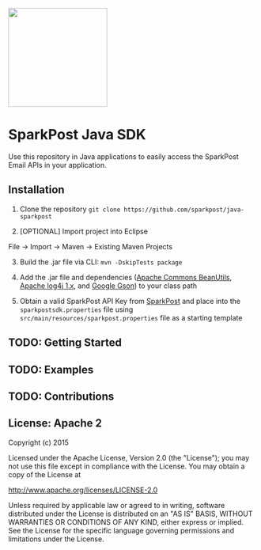 <a href="http://sparkpost.com"><img src="https://www.sparkpost.com/sites/default/files/attachments/SparkPost_Logo_2-Color_Gray-Orange_RGB.svg" width="200px"/></a>

# SparkPost Java SDK

Use this repository in Java applications to easily access the SparkPost Email APIs in your application.

## Installation

1. Clone the repository
  `git clone https://github.com/sparkpost/java-sparkpost`

2. [OPTIONAL] Import project into Eclipse

  File -> Import -> Maven -> Existing Maven Projects

3. Build the .jar file via CLI:
  `mvn -DskipTests package`

4. Add the .jar file and dependencies (<a href="http://commons.apache.org/proper/commons-beanutils/">Apache Commons BeanUtils</a>, <a href="http://logging.apache.org/log4j/1.2/">Apache log4j 1.x</a>, and <a href="https://code.google.com/p/google-gson/">Google Gson</a>) to your class path

5. Obtain a valid SparkPost API Key from [SparkPost](https://sparkpost.com) and place into the `sparkpostsdk.properties` file using `src/main/resources/sparkpost.properties` file as a starting template

## TODO: Getting Started

## TODO: Examples

## TODO: Contributions

## License: Apache 2
Copyright (c) 2015

Licensed under the Apache License, Version 2.0 (the "License");
you may not use this file except in compliance with the License.
You may obtain a copy of the License at

http://www.apache.org/licenses/LICENSE-2.0

Unless required by applicable law or agreed to in writing, software
distributed under the License is distributed on an "AS IS" BASIS,
WITHOUT WARRANTIES OR CONDITIONS OF ANY KIND, either express or implied.
See the License for the specific language governing permissions and
limitations under the License.
